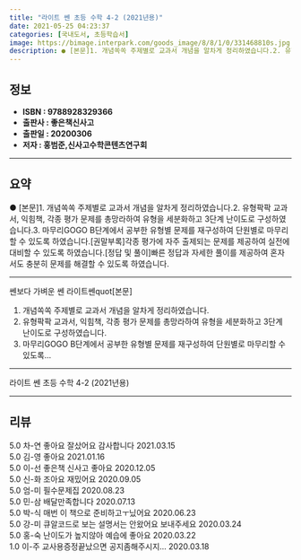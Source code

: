 ```yaml
---
title: "라이트 쎈 초등 수학 4-2 (2021년용)"
date: 2021-05-25 04:23:37
categories: [국내도서, 초등학습서]
image: https://bimage.interpark.com/goods_image/8/8/1/0/331468810s.jpg
description: ● [본문]1. 개념쏙쏙 주제별로 교과서 개념을 알차게 정리하였습니다.2. 유형팍팍 교과서, 익힘책, 각종 평가 문제를 총망라하여 유형을 세분화하고 3단계 난이도로 구성하였습니다.3. 마무리GOGO B단계에서 공부한 유형별 문제를 재구성하여 단원별로 마무리할 수 있도록 하였습니다.[권
---
```


## **정보**

- **ISBN : 9788928329366**
- **출판사 : 좋은책신사고**
- **출판일 : 20200306**
- **저자 : 홍범준,신사고수학콘텐츠연구회**

------



## **요약**

●  [본문]1. 개념쏙쏙 주제별로 교과서 개념을 알차게 정리하였습니다.2. 유형팍팍 교과서, 익힘책, 각종 평가 문제를 총망라하여 유형을 세분화하고 3단계 난이도로 구성하였습니다.3. 마무리GOGO B단계에서 공부한 유형별 문제를 재구성하여 단원별로 마무리할 수 있도록 하였습니다.[권말부록]각종 평가에 자주 출제되는 문제를 제공하여 실전에 대비할 수 있도록 하였습니다.[정답 및 풀이]빠른 정답과 자세한 풀이를 제공하여 혼자서도 충분히 문제를 해결할 수 있도록 하였습니다.

------

쎈보다 가벼운 쎈 라이트쎈quot[본문]
1. 개념쏙쏙 주제별로 교과서 개념을 알차게 정리하였습니다.
2. 유형팍팍 교과서, 익힘책, 각종 평가 문제를 총망라하여 유형을 세분화하고 3단계 난이도로 구성하였습니다.
3. 마무리GOGO B단계에서 공부한 유형별 문제를 재구성하여 단원별로 마무리할 수 있도록... 

------


라이트 쎈 초등 수학 4-2 (2021년용) 

------


## **리뷰** 

5.0 차-연 좋아요 잘샀어요 감사합니다  2021.03.15 <br/>5.0 김-영 좋아요 2021.01.16 <br/>5.0 이-선 좋은책 신사고 좋아요 2020.12.05 <br/>5.0 신-화 조아요 재밌어요 2020.09.05 <br/>5.0 엄-미 필수문제집 2020.08.23 <br/>5.0 민-삼 배달만족합니다 2020.07.13 <br/>5.0 박-식 매번 이 책으로 준비하고ㅜ닜어요 2020.06.23 <br/>5.0 강-미 큐알코드로 보는 설명서는 안왔어요 보내주세요 2020.03.24 <br/>5.0 홍-숙 난이도가 높지않아 예습에 좋아요  2020.03.22 <br/>1.0 이-주 교사용증정끝났으면 공지좀해주시지... 2020.03.18 <br/>